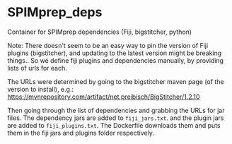# SPIMprep_deps

Container for SPIMprep dependencies (Fiji, bigstitcher, python)


Note: There doesn't seem to be an easy way to pin the version of Fiji plugins (bigstitcher), and updating to the latest version might be breaking things.. 
So we define fiji plugins and dependencies manually, by providing lists of urls for each.

The URLs were determined by going to the bigstitcher maven page (of the version to install), e.g.:
https://mvnrepository.com/artifact/net.preibisch/BigStitcher/1.2.10

Then going through the list of dependencies and grabbing the URLs for jar files. The dependency jars are added to `fiji_jars.txt`. and the plugin jars are added to `fiji_plugins.txt`. The Dockerfile downloads them and puts them in the fiji jars and plugins folder respectively. 


